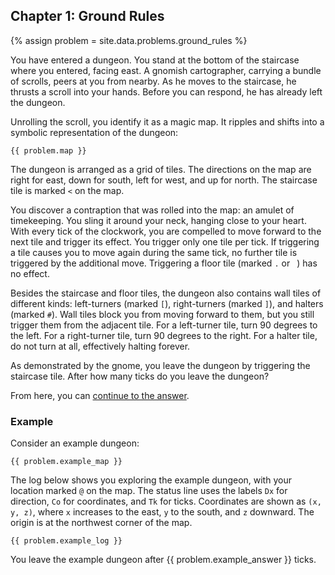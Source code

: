 ## Chapter 1: Ground Rules

{% assign problem = site.data.problems.ground_rules %}

You have entered a dungeon. You stand at the bottom of the staircase where you entered, facing east. A gnomish cartographer, carrying a bundle of scrolls, peers at you from nearby. As he moves to the staircase, he thrusts a scroll into your hands. Before you can respond, he has already left the dungeon.

Unrolling the scroll, you identify it as a magic map. It ripples and shifts into a symbolic representation of the dungeon:

```
{{ problem.map }}
```

The dungeon is arranged as a grid of tiles. The directions on the map are right for east, down for south, left for west, and up for north. The staircase tile is marked `<` on the map.

You discover a contraption that was rolled into the map: an amulet of timekeeping. You sling it around your neck, hanging close to your heart. With every tick of the clockwork, you are compelled to move forward to the next tile and trigger its effect. You trigger only one tile per tick. If triggering a tile causes you to move again during the same tick, no further tile is triggered by the additional move. Triggering a floor tile (marked `.` or <code>&nbsp;</code>) has no effect.

Besides the staircase and floor tiles, the dungeon also contains wall tiles of different kinds: left-turners (marked `[`), right-turners (marked `]`), and halters (marked `#`). Wall tiles block you from moving forward to them, but you still trigger them from the adjacent tile. For a left-turner tile, turn 90 degrees to the left. For a right-turner tile, turn 90 degrees to the right. For a halter tile, do not turn at all, effectively halting forever.

As demonstrated by the gnome, you leave the dungeon by triggering the staircase tile. After how many ticks do you leave the dungeon?

From here, you can [continue to the answer](../../answers/chapters/01/ground-rules.md).


### Example

Consider an example dungeon:

```
{{ problem.example_map }}
```

The log below shows you exploring the example dungeon, with your location marked `@` on the map. The status line uses the labels `Dx` for direction, `Co` for coordinates, and `Tk` for ticks. Coordinates are shown as `(x, y, z)`, where `x` increases to the east, `y` to the south, and `z` downward. The origin is at the northwest corner of the map.

```
{{ problem.example_log }}
```

You leave the example dungeon after {{ problem.example_answer }} ticks.
